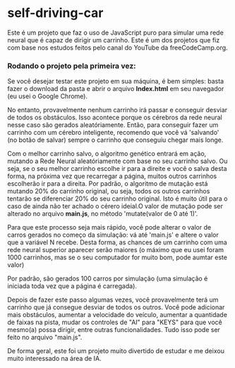 # self-driving-car
 Este é um projeto que faz o uso de JavaScript puro para simular uma rede neural que é capaz de dirigir um carrinho. Este é um dos projetos que fiz com base nos estudos feitos pelo canal do YouTube da freeCodeCamp.org.
 
 <h3>Rodando o projeto pela primeira vez:</h3>
 <p>Se você desejar testar este projeto em sua máquina, é bem simples: basta fazer o download da pasta e abrir o arquivo <strong>Index.html</strong> em seu navegador (eu usei o Google Chrome).</p>
 <p>No entanto, provavelmente nenhum carrinho irá passar e conseguir desviar de todos os obstáculos. Isso acontece porque os cérebros da rede neural nesse caso são gerados aleatóriamente. Então, para conseguir fazer um carrinho com um cérebro inteligente, recomendo que você vá 'salvando' (no botão de salvar) sempre o carrinho que conseguiu chegar mais longe.</p>
 <p>Com o melhor carrinho salvo, o algoritmo genético entrará em ação, mutando a Rede Neural aleatóriamente com base no seu carrinho salvo. Ou seja, se o seu melhor carrinho escolhe ir para a direite e você o salva desta forma, na próxima vez que recarregar a página, muitos outros carrinhos escolherão ir para a direita. Por padrão, o algoritmo de mutação está mutando 20% do carrinho original, ou seja, todos os outros carrinhos tentarão se diferenciar 20% do seu carrinho original. Isto é muito útil para o caso de ainda não ter achado o cérero ideial.O valor de mutação pode ser alterado no arquivo <strong>main.js</strong>, no método 'mutate(valor de 0 até 1)'.</p>
 Para que este processo seja mais rápido, você pode alterar o valor de carros gerados no começo da simulação: vá até 'main.js' e altere o valor que a variável N recebe. Desta forma, as chances de um carrinho com uma rede neural superior aparecer serão maiores (o máximo que eu usei foram 1000 carrinhos, mas se o seu computador for muito bom, pode aumtar este valor) <p>Por padrão, são gerados 100 carros por simulação (uma simulação é iniciada toda vez que a página é carregada).</p> 
 <p>Depois de fazer este passo algumas vezes, você provavelmente terá um carrinho que já consegue desviar de todos os outros. Você pode adicionar mais obstáculos, aumentar a velocidade do veículo, aumentar a quantidade de faixas na pista, mudar os controles de "AI" para "KEYS" para que você mesmo(a) possa dirigir, entre outras funcionalidades. Tudo isso pode ser feito no arquivo "main.js".</p>
 <p>De forma geral, este foi um projeto muito divertido de estudar e me deixou muito interessado na área de IA.</p>
 
 
 
 
